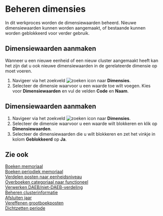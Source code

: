 # Beheren dimensies

In dit werkproces worden de dimensiewaarden beheerd. Nieuwe dimensiewaarden kunnen worden aangemaakt, of bestaande kunnen worden geblokkeerd voor verder gebruik.

## Dimensiewaarden aanmaken

Wanneer u een nieuwe eenheid of een nieuw cluster aangemaakt heeft kan het zijn dat u ook nieuwe dimensiewaarden in de gerelateerde dimensie op moet voeren.

1. Navigeer via het zoekveld ![zoeken icon](/assets/images/zoeken.png "zoeken icon") naar **Dimensies**.
2. Selecteer de dimensie waarvoor u een waarde toe wilt voegen. Kies voor **Dimensiewaarden** en vul de velden **Code** en **Naam**.

## Dimensiewaarden aanmaken

1. Navigeer via het zoekveld ![zoeken icon](/assets/images/zoeken.png "zoeken icon") naar **Dimensies**.
2. Selecteer de dimensie waarvoor u een waarde wilt blokkeren en klik op **Dimensiewaarden**.
3. Selecteer de dimensiewaarden die u wilt blokkeren en zet het vinkje in kolom **Geblokkeerd** op **Ja**.

## Zie ook

[Boeken memoriaal](../boeken-memoriaal/)  
[Boeken periodiek memoriaal](../boeken-periodiek-memoriaal/)  
[Verdelen posten naar eenheidsniveau](../verdelen-posten-naar-eenheidsniveau/)  
[Overboeken categoriaal naar functioneel](../overboeken-categoriaal-naar-functioneel/)  
[Verwerken DAEB/niet-DAEB-verdeling](../verwerken-daeb-niet-daeb-verdeling/)  
[Beheren clusterinformatie](../beheren-clusterinformatie/)  
[Afsluiten jaar](../afsluiten-jaar/)  
[Vereffenen grootboekposten](../vereffenen-grootboekposten/)  
[Dichtzetten periode](../dichtzetten-periode/)

